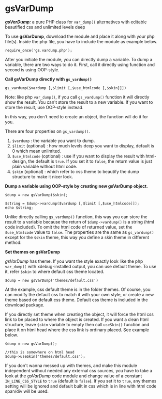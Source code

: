 gsVarDump
=========

__*gsVarDump:*__ a pure PHP class for `var_dump()` alternatives with editable beautified css and unlimited levels deep

To use **gsVarDump**, download the module and place it along with your php file(s). Inside the php file, you have to include the module as example below.

```
require_once('gs.vardump.php');
```

After you initiate the module, you can directly dump a variable. To dump a variable, there are two ways to do it. First, call it directly using function and second is using OOP-style.

**Call gsVarDump directly with `gs_vardump()`**

```
gs_vardump($vardump [,$limit [,$use_htmlcode [,$skin]]])
```

Note: like php `var_dump()`, if you call `gs_vardump()` function it will directly show the result. You can't store the result to a new variable. If you want to store the result, use OOP-style instead.

In this way, you don't need to create an object, the function will do it for you.

There are four properties on `gs_vardump()`.
1. `$vardump` : the variable you want to dump.
2. `$limit` (optional) : how much levels deep you want to display, default is 0 which mean unlimited.
3. `$use_htmlcode` (optional) : use if you want to display the result with html-design, the default is `true`. If you set it to `false`, the return value is just plain variable without html code.
4. `$skin` (optional) : which refer to css theme to beautify the dump structure to make it nicer look.

**Dump a variable using OOP-style by creating new gsVarDump object.**

```
$dump = new gsVarDump($skin);

$string = $dump->vardump($vardump [,$limit [,$use_htmlcode]]);
echo $string;
```

Unlike directly calling `gs_vardump()` function, this way you can store the result to a variable because the return of `$dump->vardump()` is a string (html code included). To omit the html code of returned value, set the `$use_htmlcode` value to `false`. The properties are the same as `gs_vardump()` except for the `$skin` theme, this way you define a skin theme in different method.


**Set themes on gsVarDump**

*gsVarDump* has theme. If you want the style exactly look like the php `var_dump()` with xdebug-installed output, you can use default theme. To use it, refer `$skin` to where default css theme located.

```
$dump = new gsVarDump('themes/default.css')
```


At the example, css default theme is in the folder themes. Of course, you can modify the default css to match it with your own style, or create a new theme based on default css theme. Default css theme is included in the download package.

If you directly set theme when creating the object, it will force the html css link to be placed to where the object is created. If you want a clean html structure, leave `$skin` variable to empty then call `useSkin()` function and place it on html head where the css link is ordinary placed. See example below.

```
$dump = new gsVarDump();

//this is somewhere on html head
$dump->useSkin('themes/default.css');
```


If you don't wanna messed up with themes, and make this module independent without needed any external css sources, you have to take a look at the *gsVarDump* code module and change value of a constant `IN_LINE_CSS_STYLE` to `true` (default is `false`). If you set it to `true`, any themes setting will be ignored and default built in css which is in line with html code span/div will be used.
